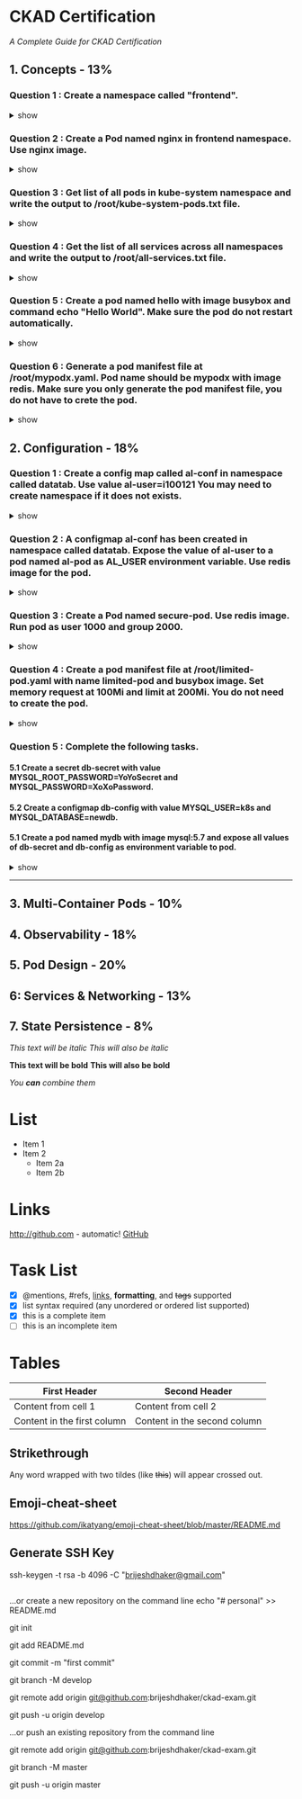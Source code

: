# CKAD Certification 
*A Complete Guide for CKAD Certification*

## 1. Concepts - 13%

### Question 1 : Create a namespace called "frontend".

<details><summary>show</summary>
<p>

```bash
kubectl create ns frontend --dry-run=client -o yaml > 1.1-ns.yaml
kubectl apply -f 1.1-namespace.yaml
```

```YAML
apiVersion: v1
kind: Namespace
metadata:
  creationTimestamp: null
  name: frontend
spec: {}
status: {}
```
</p>
</details>

### Question 2 : Create a Pod named nginx in frontend namespace. Use nginx image.
<details><summary>show</summary>
<p>

```bash
kubectl -n frontend run nginx --image=nginx --dry-run=client -o yaml > 1.2-pod.yaml 
kubectl -n frontend apply -f 1.2-pod.yaml
```

```YAML
apiVersion: v1
kind: Pod
metadata:
  creationTimestamp: null
  labels:
    run: nginx
  name: nginx
  namespace: frontend
spec:
  containers:
  - image: nginx
    name: nginx
    resources: {}
  dnsPolicy: ClusterFirst
  restartPolicy: Always
status: {}
```
</p>
</details>

 
### Question 3 : Get list of all pods in kube-system namespace and write the output to /root/kube-system-pods.txt file.
<details><summary>show</summary>
<p>

```bash
kubectl get pods -n kube-system > /root/kube-system-pods.txt
```

</p>
</details>

### Question 4 : Get the list of all services across all namespaces and write the output to /root/all-services.txt file.
<details><summary>show</summary>
<p>

```bash
kubectl get svc -A > /root/all-services.txt
```

</p>
</details>

### Question 5 : Create a pod named hello with image busybox and command echo "Hello World". Make sure the pod do not restart automatically.
<details><summary>show</summary>
<p>

```bash
 kubectl run hello --image=busybox --restart=Never --dry-run=client -o yaml -- echo "Hello World" > 1.5-pod.yaml 
 kubectl apply -f 1.5-pod.yaml
```

</p>
</details>

### Question 6 : Generate a pod manifest file at /root/mypodx.yaml. Pod name should be mypodx with image redis. Make sure you only generate the pod manifest file, you do not have to crete the pod.
<details><summary>show</summary>
<p>

```bash
kubectl run mypodx --image=redis --restart=Never --dry-run=client -o yaml > /root/mypodx.yaml
```

</p>
</details>




## 2. Configuration - 18%

### Question 1 : Create a config map called al-conf in namespace called datatab. Use value al-user=i100121 You may need to create namespace if it does not exists.
<details><summary>show</summary>
<p>

```bash
kubectl create ns datatab
kubectl create -n datatab cm al-conf --from-literal=al-user=i100121 --dry-run=client -o yaml > 2.1-cm.yaml
kubactl apply -f 2.1-cm.yaml
```

</p>
</details>


### Question 2 : A configmap al-conf has been created in namespace called datatab. Expose the value of al-user to a pod named al-pod as AL_USER environment variable. Use redis image for the pod.
<details><summary>show</summary>
<p>

```bash
kubectl run -n datatab al-pod --image=redis --dry-run=client -o yaml > 2.2-al-pod.yaml

```

vi 2.2-al-pod.yaml

```YAML
apiVersion: v1
kind: Pod
metadata:
  creationTimestamp: null
  labels:
    run: al-pod
  name: al-pod
  namespace: datatab
spec:
  containers:
  - image: redis
    name: al-pod
    # Add Below
    env:
      - name: AL_USER
        valueFrom:
          configMapKeyRef:
            name: my-config
            key: confa
    #				
    resources: {}
  dnsPolicy: ClusterFirst
  restartPolicy: Always
status: {}

```

kubactl apply -f 2.2-al-pod.yaml

</p>
</details>

### Question 3 : Create a Pod named secure-pod. Use redis image. Run pod as user 1000 and group 2000.
<details><summary>show</summary>
<p>

```bash
kubectl run secure-pod --image=redis --dry-run=client -o yaml > 2.3-secure-pod.yaml
```

vi 2.3-secure-pod.yaml

```YAML
apiVersion: v1
kind: Pod
metadata:
  creationTimestamp: null
  labels:
    run: secure-pod
  name: secure-pod
spec:
  # Add Below
  securtyContext:
    runAsUser: 1000
    runAsGroup: 2000
  #
  containers:
  - image: redis
    name: redis
    resources: {}
  dnsPolicy: ClusterFirst
  restartPolicy: Always
status: {}

```

kubactl apply -f 2.3-secure-pod.yaml

</p>
</details>

### Question 4 : Create a pod manifest file at /root/limited-pod.yaml with name limited-pod and busybox image. Set memory request at 100Mi and limit at 200Mi. You do not need to create the pod.
<details><summary>show</summary>
<p>
 
```bash
kubectl run limited-pod --image=busybox --requests="memory=100Mi" --limits="200Mi" --dry-run=client -o yaml > /root/limited-pod.yaml
``` 

</p>
</details>

### Question 5 : Complete the following tasks.
#### 5.1 Create a secret db-secret with value MYSQL_ROOT_PASSWORD=YoYoSecret and MYSQL_PASSWORD=XoXoPassword.
#### 5.2 Create a configmap db-config with value MYSQL_USER=k8s and MYSQL_DATABASE=newdb.
#### 5.1 Create a pod named mydb with image mysql:5.7 and expose all values of db-secret and db-config as environment variable to pod.
<details><summary>show</summary>
<p>

</p>
</details>

---

## 3. Multi-Container Pods - 10%


## 4. Observability - 18%


## 5. Pod Design - 20%


## 6: Services & Networking - 13%


## 7. State Persistence - 8%

*This text will be italic*
_This will also be italic_

**This text will be bold**
__This will also be bold__

_You **can** combine them_

# List 
* Item 1
* Item 2
  * Item 2a
  * Item 2b

# Links	
http://github.com - automatic!
[GitHub](http://github.com)
	
# Task List	
- [x] @mentions, #refs, [links](), **formatting**, and <del>tags</del> supported
- [x] list syntax required (any unordered or ordered list supported)
- [x] this is a complete item
- [ ] this is an incomplete item

# Tables 
First Header | Second Header
------------ | -------------
Content from cell 1 | Content from cell 2
Content in the first column | Content in the second column

## Strikethrough
Any word wrapped with two tildes (like ~~this~~) will appear crossed out.
	
## Emoji-cheat-sheet
https://github.com/ikatyang/emoji-cheat-sheet/blob/master/README.md
	






## Generate SSH Key
ssh-keygen -t rsa -b 4096 -C "brijeshdhaker@gmail.com"

##

##
…or create a new repository on the command line
echo "# personal" >> README.md

git init

git add README.md

git commit -m "first commit"

git branch -M develop

git remote add origin git@github.com:brijeshdhaker/ckad-exam.git

git push -u origin develop
                

…or push an existing repository from the command line

git remote add origin git@github.com:brijeshdhaker/ckad-exam.git

git branch -M master

git push -u origin master